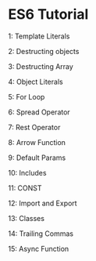 # ES6 Tutorial

1: Template Literals

2: Destructing objects

3: Destructing Array

4: Object Literals

5: For Loop

6: Spread Operator

7: Rest Operator

8: Arrow Function

9: Default Params

10: Includes

11: CONST

12: Import and Export 

13: Classes

14: Trailing Commas

15: Async Function

